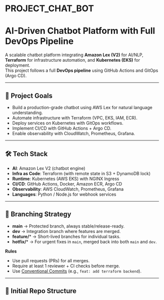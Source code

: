 # PROJECT_CHAT_BOT
# AI-Driven Chatbot Platform with Full DevOps Pipeline

A scalable chatbot platform integrating **Amazon Lex (V2)** for AI/NLP, **Terraform** for infrastructure automation, and **Kubernetes (EKS)** for deployment.  
This project follows a full **DevOps pipeline** using GitHub Actions and GitOps (Argo CD).

---

## 🚀 Project Goals
- Build a production-grade chatbot using AWS Lex for natural language understanding.  
- Automate infrastructure with Terraform (VPC, EKS, IAM, ECR).  
- Deploy services on Kubernetes with GitOps workflows.  
- Implement CI/CD with GitHub Actions + Argo CD.  
- Enable observability with CloudWatch, Prometheus, Grafana.  

---

## 🛠 Tech Stack
- **AI**: Amazon Lex V2 (chatbot engine)  
- **Infra as Code**: Terraform (with remote state in S3 + DynamoDB lock)  
- **Runtime**: Kubernetes (AWS EKS) with NGINX Ingress  
- **CI/CD**: GitHub Actions, Docker, Amazon ECR, Argo CD  
- **Observability**: AWS CloudWatch, Prometheus, Grafana  
- **Languages**: Python / Node.js for webhook services  

---

## 🌳 Branching Strategy
- **main** → Protected branch, always stable/release-ready.  
- **dev** → Integration branch where features are merged.  
- **feature/*** → Short-lived branches for individual tasks.  
- **hotfix/*** → For urgent fixes in `main`, merged back into both `main` and `dev`.  

**Rules**  
- Use pull requests (PRs) for all merges.  
- Require at least 1 reviewer + CI checks before merge.  
- Use [Conventional Commits](https://www.conventionalcommits.org/) (e.g., `feat: add terraform backend`).  

---

## 📂 Initial Repo Structure
